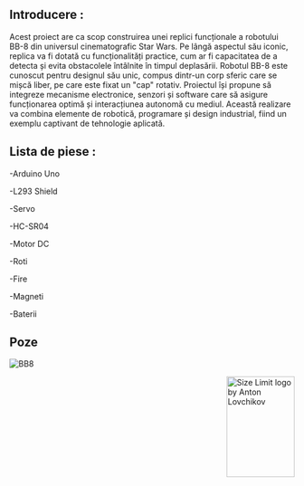 ## Introducere :

Acest proiect are ca scop construirea unei replici funcționale a robotului BB-8 din universul cinematografic Star Wars. Pe lângă aspectul său iconic, replica va fi dotată cu funcționalități practice, cum ar fi capacitatea de a detecta și evita obstacolele întâlnite în timpul deplasării.
Robotul BB-8 este cunoscut pentru designul său unic, compus dintr-un corp sferic care se mișcă liber, pe care este fixat un "cap" rotativ. Proiectul își propune să integreze mecanisme electronice, senzori și software care să asigure funcționarea optimă și interacțiunea autonomă cu mediul. Această realizare va combina elemente de robotică, programare și design industrial, fiind un exemplu captivant de tehnologie aplicată.

## Lista de piese :

-Arduino Uno 

-L293 Shield

-Servo

-HC-SR04

-Motor DC

-Roti

-Fire

-Magneti 

-Baterii

## Poze

![BB8](https://github.com/user-attachments/assets/0251fe0e-a6a9-4fb1-9160-7d2d179cf6eb)


<img src="0https://github.com/user-attachments/assets/16eed47f-456b-413a-926f-f03b3d5736b4" align="right"
     alt="Size Limit logo by Anton Lovchikov" width="120" height="178">




